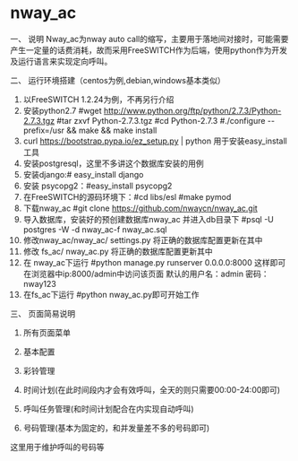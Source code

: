 # nway_ac

一、	说明
Nway_ac为nway auto call的缩写，主要用于落地间对接时，可能需要产生一定量的话费消耗，故而采用FreeSWITCH作为后端，使用python作为开发及运行语言来实现定向呼叫。

二、	运行环境搭建（centos为例,debian,windows基本类似）
1.	以FreeSWITCH 1.2.24为例，不再另行介绍
2.	安装python2.7
#wget http://www.python.org/ftp/python/2.7.3/Python-2.7.3.tgz
#tar zxvf Python-2.7.3.tgz
#cd Python-2.7.3
#./configure --prefix=/usr && make && make install
3.	curl https://bootstrap.pypa.io/ez_setup.py | python 用于安装easy_install工具
4.	安装postgresql，这里不多讲这个数据库安装的用例
5.	安装django:# easy_install django
6.	安装 psycopg2：#easy_install psycopg2
7.	在FreeSWITCH的源码环境下：#cd  libs/esl
   #make pymod
8.	下载nway_ac  #git clone https://github.com/nwaycn/nway_ac.git
9.	导入数据库，安装好的预创建数据库nway_ac 并进入db目录下
#psql  -U postgres  -W -d nway_ac-f nway_ac.sql
10.	修改nway_ac/nway_ac/ settings.py 将正确的数据库配置更新在其中
11.	修改 fs_ac/ nway_ac.py 将正确的数据库配置更新其中
12.	在 nway_ac下运行
#python manage.py runserver 0.0.0.0:8000
这样即可在浏览器中ip:8000/admin中访问该页面
默认的用户名：admin 密码：nway123
13.	在fs_ac下运行 
#python nway_ac.py即可开始工作

三、	页面简易说明
1.	所有页面菜单
 
2.	基本配置
 
3.	彩铃管理
 
4.	时间计划(在此时间段内才会有效呼叫，全天的则只需要00:00-24:00即可)
 
5.	呼叫任务管理(和时间计划配合在内实现自动呼叫)
 
6.	号码管理(基本为固定的，和并发量差不多的号码即可)
 
这里用于维护呼叫的号码等



